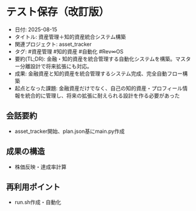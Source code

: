 # テスト保存（改訂版）
- 日付: 2025-08-15
- タイトル: 資産管理＋知的資産統合システム構築
- 関連プロジェクト: asset_tracker
- タグ: #資産管理 #知的資産 #自動化 #Rev∞OS
- 要約(TL;DR): 金融・知的資産を統合管理する自動化システムを構築。マスター分離設計で将来拡張にも対応。
- 成果: 金融資産と知的資産を統合管理するシステム完成、完全自動フロー構築
- 起点となった課題: 金融資産だけでなく、自己の知的資産・プロフィール情報を統合的に管理し、将来の拡張に耐えられる設計を作る必要があった

## 会話要約
- asset_tracker開始、plan.json基にmain.py作成

## 成果の構造
- 株価反映・達成率計算

## 再利用ポイント
- run.sh作成・自動化
